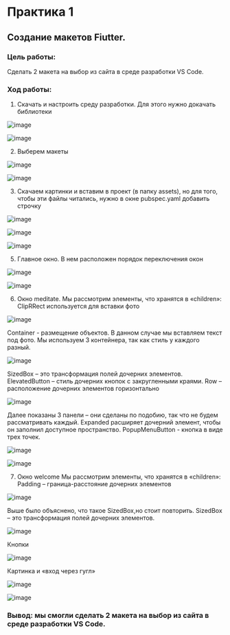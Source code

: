 # Практика 1

## Создание макетов Fiutter.

### Цель работы:
Сделать 2 макета на выбор из сайта в среде разработки VS Code. 

### Ход работы:
1.	Скачать и настроить среду разработки. Для этого нужно докачать библиотеки

![image](https://user-images.githubusercontent.com/101336794/203960475-ca6eb670-ea2f-4aea-8bc0-271f430f7d90.png)

![image](https://user-images.githubusercontent.com/101336794/203960514-88eaef0d-a937-4a32-b31b-ad997395ffe6.png)

2.	Выберем макеты

![image](https://user-images.githubusercontent.com/101336794/203960325-5d032535-f938-4c38-ace9-4fc562f879ac.png)

![image](https://user-images.githubusercontent.com/101336794/203961871-2317db1b-0421-4ed2-a0b1-40ac86bb5610.png)

3.	Скачаем картинки и вставим в проект (в папку assets), но для того, чтобы эти файлы читались, нужно в окне pubspec.yaml добавить строчку
 
![image](https://user-images.githubusercontent.com/101336794/203961908-3bacc1b4-4d7c-455a-8cf5-9dbbda49722b.png)

![image](https://user-images.githubusercontent.com/101336794/203961948-72ceaba2-64e4-4921-8f18-4227dc83f836.png)

![image](https://user-images.githubusercontent.com/101336794/203961993-ed0e2f3f-cb7c-4630-818a-9e00772ac3dc.png)

5.	Главное окно. В нем расположен порядок переключения окон
 
 ![image](https://user-images.githubusercontent.com/101336794/203962076-2ddcf384-9720-4c3e-8063-f2559c48386b.png)

![image](https://user-images.githubusercontent.com/101336794/203962117-aacee551-bd10-42fb-a3cb-b7b355a691a5.png)

6.	Окно meditate.
Мы рассмотрим элементы, что хранятся в «children»: 
ClipRRect используется для вставки фото 

![image](https://user-images.githubusercontent.com/101336794/203962165-3f5f4f38-e061-4888-9ea7-e7192c6d49a6.png)
 
Container - размещение объектов. В данном случае мы вставляем текст под фото. Мы используем 3 контейнера, так как стиль у каждого разный.
 
 ![image](https://user-images.githubusercontent.com/101336794/203962226-73e2ba84-1ef3-41ed-b01d-c6a5741d5e0c.png)

SizedBox – это трансформация полей дочерних элементов. ElevatedButton – стиль дочерних кнопок с закругленными краями. Row – расположение дочерних элементов горизонтально
 
![image](https://user-images.githubusercontent.com/101336794/203962313-fdb03c59-0fdf-42e0-9cd4-5b7f443458a9.png)

Далее показаны 3 панели – они сделаны по подобию, так что не будем рассматривать каждый. Expanded расширяет дочерний элемент, чтобы он заполнил доступное пространство. PopupMenuButton  - кнопка в виде трех точек. 
 
![image](https://user-images.githubusercontent.com/101336794/203962432-c67052ba-f171-4a8d-b6b7-d8d0e171c2d6.png)
 
![image](https://user-images.githubusercontent.com/101336794/203962462-017bc290-63ce-4e11-a761-1b2535ea56cf.png)

7.	Окно welcome
Мы рассмотрим элементы, что хранятся в «children»:
Padding – граница-расстояние дочерних элементов
 
 ![image](https://user-images.githubusercontent.com/101336794/203962692-8ebcf38c-7742-4d31-bfb7-597304ea41c7.png)
 
Выше было объяснено, что такое SizedBox,но стоит повторить. SizedBox – это трансформация полей дочерних элементов.
 
 ![image](https://user-images.githubusercontent.com/101336794/203962735-52f6f70b-9a3f-434b-bfbf-503ed38757f6.png)

Кнопки
 
![image](https://user-images.githubusercontent.com/101336794/203962779-51faaa0f-f7c4-4129-900f-94142cc05689.png)

Картинка и «вход через гугл»
 
![image](https://user-images.githubusercontent.com/101336794/203962821-5829671b-0393-4016-b869-769511e86820.png)
 
![image](https://user-images.githubusercontent.com/101336794/203962849-9a483795-7f06-43a4-920e-5cc602938e9d.png)

### Вывод: мы смогли сделать 2 макета на выбор из сайта в среде разработки VS Code. 
